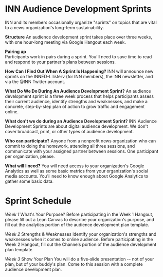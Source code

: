 # INN Audience Development Sprints

INN and its members occasionally organize "sprints" on topics that are vital to a news organization's long-term sustainability.  

**Structure** 
An audience development sprint takes place over three weeks, with one hour-long meeting via Google Hangout each week.  

**Pairing up**  
Participants work in pairs during a sprint. You'll need to save time to read and respond to your partner's plans between sessions.

**How Can I Find Out When A Sprint Is Happening?**
INN will announce new sprints on the INNED-L listerv (for INN members), the INN newsletter, and via the @INN Twitter account. 

**What Do We Do During An Audience Development Sprint?**
An audience development sprint is a three week process that helps participants assess their current audience, identify strengths and weaknesses, and make a concrete, step-by-step plan of action to grow traffic and engagement online. 

**What don't we do during an Audience Development Sprint?**
INN Audience Development Sprints are about digital audience development.  We don't cover broadcast, print, or other types of audience development.  

**Who can participate?**
Anyone from a nonprofit news organization who can commit to doing the homework, attending all three sessions, and communicate with your assigned partner between sessions.  One participant per organization, please. 

**What will I need?**
You will need access to your organization's Google Analytics as well as some basic metrics from your organization's social media accounts.  You'll need to know enough about Google Analytics to gather some basic data.


# Sprint Schedule

*Week 1*  What's Your Purpose?  Before participating in the Week 1 Hangout, please fill out a Lean Canvas to describe your organization's purpose, and fill out the analytics portion of the audience development plan template.

*Week 2* Strengths & Weaknesses Identify your organization's strengths and weaknesses when it comes to online audience.  Before participating in the Week 2 Hangout, fill out the Channels portion of the audience development plan template. 

*Week 3* Show Your Plan You will do a five-slide presentation -- not of your plan, but of your buddy's plan.  Come to this session with a complete audience development plan. 